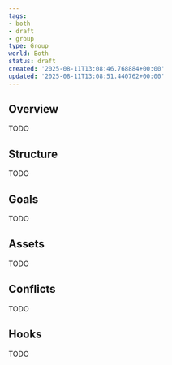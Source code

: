 ```yaml
---
tags:
- both
- draft
- group
type: Group
world: Both
status: draft
created: '2025-08-11T13:08:46.768884+00:00'
updated: '2025-08-11T13:08:51.440762+00:00'
---
```



## Overview

TODO
## Structure

TODO
## Goals

TODO
## Assets

TODO
## Conflicts

TODO
## Hooks

TODO
